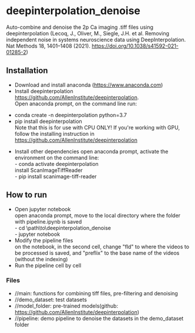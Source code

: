 # deepinterpolation_denoise #


 Auto-combine and denoise the 2p Ca imaging .tiff files using deepinterpolation (Lecoq, J., Oliver, M., Siegle, J.H. et al. Removing independent noise in systems neuroscience data using DeepInterpolation. Nat Methods 18, 1401–1408 (2021). https://doi.org/10.1038/s41592-021-01285-2)


## Installation ##
* Download and install anaconda (https://www.anaconda.com)
* Install deepinterpolation https://github.com/AllenInstitute/deepinterpolation. <br />
Open anaconda prompt, on the command line run: 
 - conda create -n deepinterpolation python=3.7<br />
 - pip install deepinterpolation<br />
Note that this is for use with CPU ONLY! If you're working with GPU, follow the installing instruction in https://github.com/AllenInstitute/deepinterpolation
* Install other dependencies
	open anaconda prompt, activate the environment on the command line:<br />
		- conda activate deepinterpolation<br />
	install ScanImageTiffReader<br />
		- pip install scanimage-tiff-reader<br />


## How to run ##
* Open jupyter notebook<br />
	open anaconda prompt, move to the local directory where the folder with pipeline.ipynb is saved<br />
		- cd \path\to\deepinterpolation_denoise<br />
		- jupyter notebook
* Modify the pipeline files<br />
	on the notebook, in the second cell, change "fld" to where the videos to be processed is saved, and "preflix" to the base name of the videos (without the indexing)<br />
* Run the pipeline cell by cell	
	

### Files ###

* //main: functions for combining tiff files, pre-filtering and denoising
* //demo_dataset: test datasets
* //model_folder: pre-trained models(github: https://github.com/AllenInstitute/deepinterpolation)
* //pipeline: demo pipeline to denoise the datasets in the demo_dataset folder